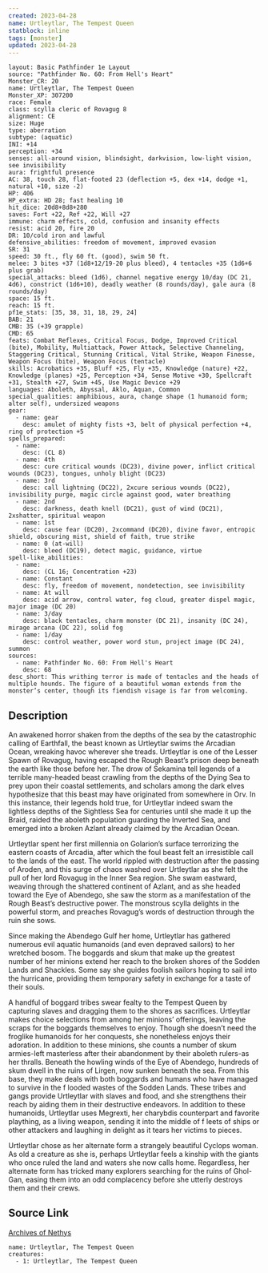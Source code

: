 ```yaml
---
created: 2023-04-28
name: Urtleytlar, The Tempest Queen
statblock: inline
tags: [monster]
updated: 2023-04-28
---
```

```statblock
layout: Basic Pathfinder 1e Layout
source: "Pathfinder No. 60: From Hell's Heart"
Monster_CR: 20
name: Urtleytlar, The Tempest Queen
Monster_XP: 307200
race: Female
class: scylla cleric of Rovagug 8
alignment: CE
size: Huge
type: aberration
subtype: (aquatic)
INI: +14
perception: +34
senses: all-around vision, blindsight, darkvision, low-light vision, see invisibility
aura: frightful presence
AC: 38, touch 28, flat-footed 23 (deflection +5, dex +14, dodge +1, natural +10, size -2)
HP: 406
HP_extra: HD 28; fast healing 10
hit_dice: 20d8+8d8+280
saves: Fort +22, Ref +22, Will +27
immune: charm effects, cold, confusion and insanity effects
resist: acid 20, fire 20
DR: 10/cold iron and lawful
defensive_abilities: freedom of movement, improved evasion
SR: 31
speed: 30 ft., fly 60 ft. (good), swim 50 ft.
melee: 3 bites +37 (1d8+12/19-20 plus bleed), 4 tentacles +35 (1d6+6 plus grab)
special_attacks: bleed (1d6), channel negative energy 10/day (DC 21, 4d6), constrict (1d6+10), deadly weather (8 rounds/day), gale aura (8 rounds/day)
space: 15 ft.
reach: 15 ft.
pf1e_stats: [35, 38, 31, 18, 29, 24]
BAB: 21
CMB: 35 (+39 grapple)
CMD: 65
feats: Combat Reflexes, Critical Focus, Dodge, Improved Critical (bite), Mobility, Multiattack, Power Attack, Selective Channeling, Staggering Critical, Stunning Critical, Vital Strike, Weapon Finesse, Weapon Focus (bite), Weapon Focus (tentacle)
skills: Acrobatics +35, Bluff +25, Fly +35, Knowledge (nature) +22, Knowledge (planes) +25, Perception +34, Sense Motive +30, Spellcraft +31, Stealth +27, Swim +45, Use Magic Device +29
languages: Aboleth, Abyssal, Aklo, Aquan, Common
special_qualities: amphibious, aura, change shape (1 humanoid form; alter self), undersized weapons
gear:
  - name: gear
    desc: amulet of mighty fists +3, belt of physical perfection +4, ring of protection +5
spells_prepared:
  - name:
    desc: (CL 8)
  - name: 4th
    desc: cure critical wounds (DC23), divine power, inflict critical wounds (DC23), tongues, unholy blight (DC23)
  - name: 3rd
    desc: call lightning (DC22), 2xcure serious wounds (DC22), invisibility purge, magic circle against good, water breathing
  - name: 2nd
    desc: darkness, death knell (DC21), gust of wind (DC21), 2xshatter, spiritual weapon
  - name: 1st
    desc: cause fear (DC20), 2xcommand (DC20), divine favor, entropic shield, obscuring mist, shield of faith, true strike
  - name: 0 (at-will)
    desc: bleed (DC19), detect magic, guidance, virtue
spell-like_abilities:
  - name:
    desc: (CL 16; Concentration +23)
  - name: Constant
    desc: fly, freedom of movement, nondetection, see invisibility
  - name: At will
    desc: acid arrow, control water, fog cloud, greater dispel magic, major image (DC 20)
  - name: 3/day
    desc: black tentacles, charm monster (DC 21), insanity (DC 24), mirage arcana (DC 22), solid fog
  - name: 1/day
    desc: control weather, power word stun, project image (DC 24), summon
sources:
  - name: Pathfinder No. 60: From Hell's Heart
    desc: 68
desc_short: This writhing terror is made of tentacles and the heads of multiple hounds. The figure of a beautiful woman extends from the monster’s center, though its fiendish visage is far from welcoming. 
```
## Description
An awakened horror shaken from the depths of the sea by the catastrophic calling of Earthfall, the beast known as Urtleytlar swims the Arcadian Ocean, wreaking havoc wherever she treads. Urtleytlar is one of the Lesser Spawn of Rovagug, having escaped the Rough Beast’s prison deep beneath the earth like those before her. The drow of Sekamina tell legends of a terrible many-headed beast crawling from the depths of the Dying Sea to prey upon their coastal settlements, and scholars among the dark elves hypothesize that this beast may have originated from somewhere in Orv. In this instance, their legends hold true, for Urtleytlar indeed swam the lightless depths of the Sightless Sea for centuries until she made it up the Braid, raided the aboleth population guarding the Inverted Sea, and emerged into a broken Azlant already claimed by the Arcadian Ocean.

Urtleytlar spent her first millennia on Golarion’s surface terrorizing the eastern coasts of Arcadia, after which the foul beast felt an irresistible call to the lands of the east. The world rippled with destruction after the passing of Aroden, and this surge of chaos washed over Urtleytlar as she felt the pull of her lord Rovagug in the Inner Sea region. She swam eastward, weaving through the shattered continent of Azlant, and as she headed toward the Eye of Abendego, she saw the storm as a manifestation of the Rough Beast’s destructive power. The monstrous scylla delights in the powerful storm, and preaches Rovagug’s words of destruction through the ruin she sows.

Since making the Abendego Gulf her home, Urtleytlar has gathered numerous evil aquatic humanoids (and even depraved sailors) to her wretched bosom. The boggards and skum that make up the greatest number of her minions extend her reach to the broken shores of the Sodden Lands and Shackles. Some say she guides foolish sailors hoping to sail into the hurricane, providing them temporary safety in exchange for a taste of their souls.

A handful of boggard tribes swear fealty to the Tempest Queen by capturing slaves and dragging them to the shores as sacrifices. Urtleytlar makes choice selections from among her minions’ offerings, leaving the scraps for the boggards themselves to enjoy. Though she doesn’t need the froglike humanoids for her conquests, she nonetheless enjoys their adoration. In addition to these minions, she counts a number of skum armies-left masterless after their abandonment by their aboleth rulers-as her thralls. Beneath the howling winds of the Eye of Abendego, hundreds of skum dwell in the ruins of Lirgen, now sunken beneath the sea. From this base, they make deals with both boggards and humans who have managed to survive in the f looded wastes of the Sodden Lands. These tribes and gangs provide Urtleytlar with slaves and food, and she strengthens their reach by aiding them in their destructive endeavors. In addition to these humanoids, Urtleytlar uses Megrexti, her charybdis counterpart and favorite plaything, as a living weapon, sending it into the middle of f leets of ships or other attackers and laughing in delight as it tears her victims to pieces.

Urtleytlar chose as her alternate form a strangely beautiful Cyclops woman. As old a creature as she is, perhaps Urtleytlar feels a kinship with the giants who once ruled the land and waters she now calls home. Regardless, her alternate form has tricked many explorers searching for the ruins of Ghol-Gan, easing them into an odd complacency before she utterly destroys them and their crews.
## Source Link
[Archives of Nethys](https://aonprd.com/MonsterDisplay.aspx?ItemName=Urtleytlar%2C%20The%20Tempest%20Queen)
```encounter-table
name: Urtleytlar, The Tempest Queen
creatures:
  - 1: Urtleytlar, The Tempest Queen
```
